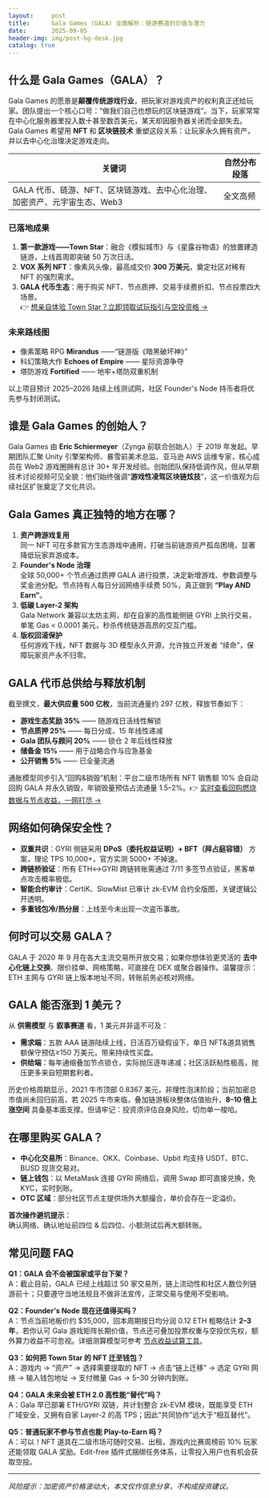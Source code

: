 ```yaml
---
layout:     post
title:      Gala Games (GALA) 全面解析：链游赛道的价值与潜力
date:       2025-09-05
header-img: img/post-bg-desk.jpg
catalog: true
---
```


## 什么是 Gala Games（GALA）？
Gala Games 的愿景是**颠覆传统游戏行业**，把玩家对游戏资产的权利真正还给玩家。团队提出一个核心口号：“做我们自己也想玩的区块链游戏”。当下，玩家常常在中心化服务器里投入数十甚至数百美元，某天却因服务器关闭而全部失去。Gala Games 希望用 **NFT** 和 **区块链技术** 重塑这段关系：让玩家永久拥有资产，并以去中心化治理决定游戏走向。

| 关键词 | 自然分布段落 |
| --- | --- |
| GALA 代币、链游、NFT、区块链游戏、去中心化治理、加密资产、元宇宙生态、Web3 | 全文高频 |

### 已落地成果
1. **第一款游戏——Town Star**：融合《模拟城市》与《星露谷物语》的放置建造链游，上线首周即突破 50 万次日活。
2. **VOX 系列 NFT**：像素风头像，最高成交价 **300 万美元**，奠定社区对稀有 NFT 的强烈需求。
3. **GALA 代币生态**：用于购买 NFT、节点质押、交易手续费折扣、节点投票四大场景。  
👉 [想亲自体验 Town Star？立即领取试玩指引与空投资格 →](https://okxdog.com/)

### 未来路线图
- 像素策略 RPG **Mirandus** ——“链游版《暗黑破坏神》”  
- 科幻策略大作 **Echoes of Empire** —— 星际资源争夺  
- 塔防游戏 **Fortified** —— 地牢+塔防双重机制  

以上项目预计 2025–2026 陆续上线测试网，社区 Founder's Node 持币者将优先参与封闭测试。

## 谁是 Gala Games 的创始人？
Gala Games 由 **Eric Schiermeyer**（Zynga 前联合创始人）于 2019 年发起。早期团队汇聚 Unity 引擎架构师、暴雪前美术总监、亚马逊 AWS 运维专家，核心成员在 Web2 游戏圈拥有总计 30+ 年开发经验。创始团队保持低调作风，但从早期技术讨论视频可见全貌：他们始终强调“**游戏性凌驾区块链炫技**”，这一价值观为后续社区扩张奠定了文化共识。

## Gala Games 真正独特的地方在哪？
1. **资产跨游戏复用**  
   同一 NFT 可在多款官方生态游戏中通用，打破当前链游资产孤岛困境，显著降低玩家弃游成本。
2. **Founder's Node 治理**  
   全球 50,000+ 个节点通过质押 GALA 进行投票，决定新增游戏、参数调整与奖金池分配。节点持有人每日分润网络手续费 50%，真正做到 **“Play AND Earn”**。
3. **低碳 Layer-2 架构**  
   Gala Network 兼容以太坊主网，却在自家的高性能侧链 GYRI 上执行交易，单笔 Gas < 0.0001 美元，秒杀传统链游高昂的交互门槛。
4. **版权回滚保护**  
   任何游戏下线，NFT 数据与 3D 模型永久开源，允许独立开发者 “续命”，保障玩家资产永不归零。

## GALA 代币总供给与释放机制
截至撰文，**最大供应量 500 亿枚**，当前流通量约 297 亿枚，释放节奏如下：

- **游戏生态奖励 35%** —— 随游戏日活线性解锁  
- **节点质押 25%** —— 每日分成，15 年线性递减  
- **Gala 团队与顾问 20%** —— 锁仓 2 年后线性释放  
- **储备金 15%** —— 用于战略合作与应急基金  
- **公开销售 5%** —— 已全量流通  

通胀模型同步引入“回购&销毁”机制：平台二级市场所有 NFT 销售额 10% 会自动回购 GALA 并永久销毁，年销毁量预估占流通量 1.5–2%。👉 [实时查看回购燃烧数据与节点收益，一网打尽 →](https://okxdog.com/)

## 网络如何确保安全性？
- **双重共识**：GYRI 侧链采用 **DPoS（委托权益证明）+ BFT（拜占庭容错）** 方案，理论 TPS 10,000+，官方实测 5000+ 不掉速。
- **跨链桥验证**：所有 ETH↔GYRI 跨链转账需通过 7/11 多签节点验证，黑客单点攻击概率极低。
- **智能合约审计**：CertiK、SlowMist 已审计 zk-EVM 合约全版图，关键逻辑公开透明。
- **多重钱包冷/热分层**：上线至今未出现一次盗币事故。

## 何时可以交易 GALA？
GALA 于 2020 年 9 月在各大主流交易所开放交易；如果你想体验更灵活的 **去中心化链上交换**、限价挂单、网格策略，可直接在 DEX 或聚合器操作。温馨提示：ETH 主网与 GYRI 链上版本地址不同，转账前务必核对网络。

## GALA 能否涨到 1 美元？
从 **供需模型** 与 **叙事赛道** 看，1 美元并非遥不可及：

- **需求端**：五款 AAA 链游陆续上线，日活百万级假设下，单日 NFT&道具销售额保守预估≥150 万美元，带来持续性买盘。
- **供给端**：每年通缩叠加节点锁仓，实际抛压逐年递减；社区活跃粘性极高，抛压更多来自短期套利者。

历史价格周期显示，2021 牛市顶部 0.8367 美元，非理性泡沫阶段；当前加密总市值尚未回归前高，若 2025 牛市来临，叠加链游板块整体估值抬升，**8–10 倍上涨空间** 具备基本面支撑。但请牢记：投资须评估自身风险，切勿单一梭哈。

## 在哪里购买 GALA？
- **中心化交易所**：Binance、OKX、Coinbase、Upbit 均支持 USDT、BTC、BUSD 现货交易对。
- **链上钱包**：以 MetaMask 连接 GYRI 网络后，调用 Swap 即可直接兑换，免 KYC，实时到账。
- **OTC 区域**：部分社区节点主提供场外大额撮合，单价会存在一定溢价。

**首次操作避坑提示**：  
确认网络、确认地址前四位 & 后四位、小额测试后再大额转账。

## 常见问题 FAQ

**Q1：GALA 会不会被国家或平台下架？**  
A：截止目前，GALA 已经上线超过 50 家交易所，链上流动性和社区人数位列链游前十；只要遵守当地法规且不做非法宣传，正常交易与使用不受影响。

**Q2：Founder's Node 现在还值得买吗？**  
A：节点当前地板价约 $35,000，回本周期按日均分润 0.12 ETH 粗略估计 **2–3 年**，若你认可 Gala 游戏矩阵长期价值，节点还可叠加投票权重与空投优先权，额外算力收益不可忽视。详细测算模型可参考 [节点收益试算工具](https://okxdog.com/)。

**Q3：如何把 Town Star 的 NFT 迁至钱包？**  
A：游戏内 → “资产” → 选择需要提取的 NFT → 点击“链上迁移” → 选定 GYRI 网络 → 输入钱包地址 → 支付微量 Gas → 5–30 分钟内到账。

**Q4：GALA 未来会被 ETH 2.0 高性能“替代”吗？**  
A：Gala 早已部署 ETH/GYRI 双链，并计划整合 zk-EVM 模块，既能享受 ETH 广域安全，又拥有自家 Layer-2 的高 TPS；因此“共同协作”远大于“相互替代”。

**Q5：普通玩家不参与节点也能 Play-to-Earn 吗？**  
A：可以！NFT 道具在二级市场可随时交易、出租，游戏内比赛周榜前 10% 玩家还能领取 GALA 奖励。Edit-free 插件式捆绑任务体系，让零投入用户也有机会获取空投。

---

*风险提示：加密资产价格波动大，本文仅作信息分享，不构成投资建议。*